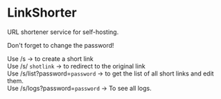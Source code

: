 # LinkShorter

URL shortener service for self-hosting.

Don't forget to change the password!

Use /s → to create a short link <br>
Use /s/ `shotlink` → to redirect to the original link<br>
Use /s/list?password=`password` → to get the list of all short links and edit them.<br>
Use /s/logs?password=`password` → To see all logs.
